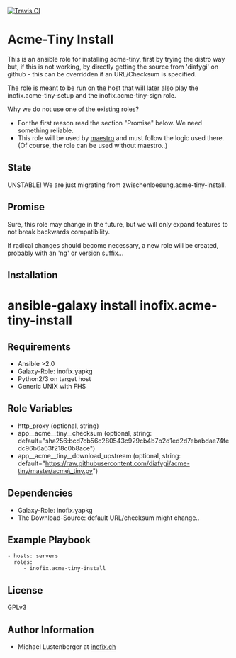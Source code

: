 [![Travis CI](https://img.shields.io/travis/inofix/ansible-acme-tiny-install.svg?style=flat)](http://travis-ci.org/inofix/ansible-acme-tiny-install)


Acme-Tiny Install
=================

This is an ansible role for installing acme-tiny, first by trying the distro way but, if this is not working, by directly getting the source from 'diafygi' on github - this can be overridden if an URL/Checksum is specified.

The role is meant to be run on the host that will later also play the inofix.acme-tiny-setup and the inofix.acme-tiny-sign role.

Why we do not use one of the existing roles?

* For the first reason read the section "Promise" below. We need something reliable.
* This role will be used by [maestro](https://github.com/inofix/maestro) and must follow the logic used there. (Of course, the role can be used without maestro..)

State
-----

UNSTABLE! We are just migrating from zwischenloesung.acme-tiny-install.


Promise
-------

Sure, this role may change in the future, but we will only expand features to not break backwards compatibility.

If radical changes should become necessary, a new role will be created, probably with an 'ng' or version suffix...

Installation
------------

 # ansible-galaxy install inofix.acme-tiny-install

Requirements
------------

* Ansible >2.0
* Galaxy-Role: inofix.yapkg
* Python2/3 on target host
* Generic UNIX with FHS

Role Variables
--------------

* http\_proxy (optional, string)
* app\_\_acme\_\_tiny\_\_checksum (optional, string: default="sha256:bcd7cb56c280543c929cb4b7b2d1ed2d7ebabdae74fedc96b6a63f218c0b8ace")
* app\_\_acme\_\_tiny\_\_download\_upstream (optional, string: default="https://raw.githubusercontent.com/diafygi/acme-tiny/master/acme\_tiny.py")

Dependencies
------------

* Galaxy-Role: inofix.yapkg
* The Download-Source: default URL/checksum might change..

Example Playbook
----------------

    - hosts: servers
      roles:
         - inofix.acme-tiny-install

License
-------

GPLv3

Author Information
------------------

* Michael Lustenberger at [inofix.ch](http://www.inofix.ch)
